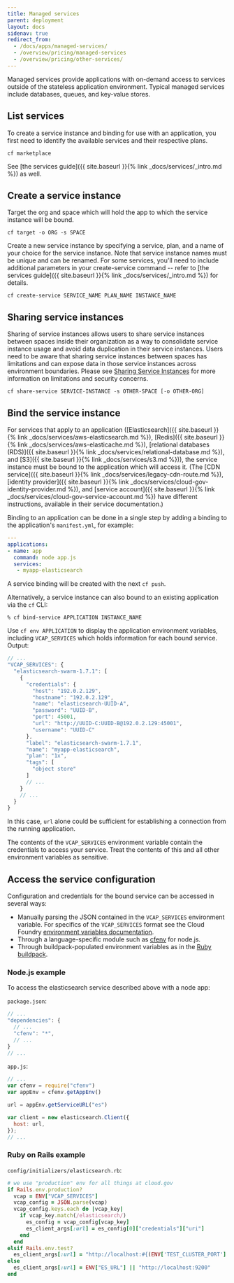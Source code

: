 ```yaml
---
title: Managed services
parent: deployment
layout: docs
sidenav: true
redirect_from:
  - /docs/apps/managed-services/
  - /overview/pricing/managed-services
  - /overview/pricing/other-services/
---
```


Managed services provide applications with on-demand access to services outside of the stateless application environment. Typical managed services include databases, queues, and key-value stores.

## List services

To create a service instance and binding for use with an application, you first need to identify the available services and their respective plans.

```shell
cf marketplace
```

See [the services guide]({{ site.baseurl }}{% link _docs/services/_intro.md %}) as well.

## Create a service instance

Target the org and space which will hold the app to which the service instance will be bound.

```shell
cf target -o ORG -s SPACE
```

Create a new service instance by specifying a service, plan, and a name of your choice for the service instance. Note that service instance names must be unique and can be renamed. For some services, you'll need to include additional parameters in your create-service command -- refer to [the services guide]({{ site.baseurl }}{% link _docs/services/_intro.md %}) for details.

```shell
cf create-service SERVICE_NAME PLAN_NAME INSTANCE_NAME
```

## Sharing service instances

Sharing of service instances allows users to share service instances between spaces inside their organization as a way to consolidate service instance usage and avoid data duplication in their service instances.  Users need to be aware that sharing service instances between spaces has limitations and can expose data in those service instances across environment boundaries.  Please see [Sharing Service Instances](https://docs.cloudfoundry.org/devguide/services/sharing-instances.html) for more information on limitations and security concerns.

```shell
cf share-service SERVICE-INSTANCE -s OTHER-SPACE [-o OTHER-ORG]
```

## Bind the service instance

For services that apply to an application ([Elasticsearch]({{ site.baseurl }}{% link _docs/services/aws-elasticsearch.md %}), [Redis]({{ site.baseurl }}{% link _docs/services/aws-elasticache.md %}), [relational databases (RDS)]({{ site.baseurl }}{% link _docs/services/relational-database.md %}), and [S3]({{ site.baseurl }}{% link _docs/services/s3.md %})), the service instance must be bound to the application which will access it. (The [CDN service]({{ site.baseurl }}{% link _docs/services/legacy-cdn-route.md %}), [identity provider]({{ site.baseurl }}{% link _docs/services/cloud-gov-identity-provider.md %}), and [service account]({{ site.baseurl }}{% link _docs/services/cloud-gov-service-account.md %}) have different instructions, available in their service documentation.)

Binding to an application can be done in a single step by adding a binding to the application's `manifest.yml`, for example:

```yaml
---
applications:
- name: app
  command: node app.js
  services:
   - myapp-elasticsearch
```

A service binding will be created with the next `cf push`.

Alternatively, a service instance can also bound to an existing application via the `cf` CLI:

```shell
% cf bind-service APPLICATION INSTANCE_NAME
```

Use `cf env APPLICATION` to display the application environment variables, including `VCAP_SERVICES` which holds information for each bound service. Output:

```javascript
// ...
"VCAP_SERVICES": {
  "elasticsearch-swarm-1.7.1": [
    {
      "credentials": {
        "host": "192.0.2.129",
        "hostname": "192.0.2.129",
        "name": "elasticsearch-UUID-A",
        "password": "UUID-B",
        "port": 45001,
        "url": "http://UUID-C:UUID-B@192.0.2.129:45001",
        "username": "UUID-C"
      },
      "label": "elasticsearch-swarm-1.7.1",
      "name": "myapp-elasticsearch",
      "plan": "1x",
      "tags": [
        "object store"
      ]
      // ...
    }
    // ...
  }
}
```

In this case, `url` alone could be sufficient for establishing a connection from the running application.

The contents of the `VCAP_SERVICES` environment variable contain the credentials to access your service. Treat the contents of this and all other environment variables as sensitive.

## Access the service configuration

Configuration and credentials for the bound service can be accessed in several ways:

* Manually parsing the JSON contained in the `VCAP_SERVICES` environment variable. For specifics of the `VCAP_SERVICES` format see the Cloud Foundry [environment variables documentation](http://docs.cloudfoundry.org/devguide/deploy-apps/environment-variable.html#VCAP-SERVICES).
* Through a language-specific module such as [cfenv](https://www.npmjs.org/package/cfenv) for node.js.
* Through buildpack-populated environment variables as in the [Ruby buildpack](http://docs.cloudfoundry.org/buildpacks/ruby/ruby-service-bindings.html#vcap-services-defines-database-url).

### Node.js example

To access the elasticsearch service described above with a node app:

`package.json`:

```javascript
// ...
"dependencies": {
  // ...
  "cfenv": "*",
  // ...
}
// ...
```

`app.js`:

```javascript
// ...
var cfenv = require("cfenv")
var appEnv = cfenv.getAppEnv()

url = appEnv.getServiceURL("es")

var client = new elasticsearch.Client({
  host: url,
});
// ...
```

### Ruby on Rails example

`config/initializers/elasticsearch.rb`:

```ruby
# we use "production" env for all things at cloud.gov
if Rails.env.production?
  vcap = ENV["VCAP_SERVICES"]
  vcap_config = JSON.parse(vcap)
  vcap_config.keys.each do |vcap_key|
    if vcap_key.match(/elasticsearch/)
      es_config = vcap_config[vcap_key]
      es_client_args[:url] = es_config[0]["credentials"]["uri"]
    end
  end
elsif Rails.env.test?
  es_client_args[:url] = "http://localhost:#{(ENV['TEST_CLUSTER_PORT'] || 9250)}"
else
  es_client_args[:url] = ENV["ES_URL"] || "http://localhost:9200"
end
```
